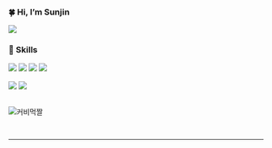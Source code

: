 <!-- ![header](https://capsule-render.vercel.app/api?type=waving&color=&height=300&section=header&text=badajinsee&fontSize=90&animation=fadeIn&fontAlignY=38&0any%20Repo%20like%20me!&desc) -->

### 🍀 Hi, I’m Sunjin

  <a href="https://velog.io/@badajinsee">
    <img src="https://img.shields.io/badge/blog-20C997?style=icon&logo=velog&logoColor=white"/>
  </a>

<br>

### 💪 Skills

<div>
    <img src="https://img.shields.io/badge/HTML-E34F26?style=icon&logo=HTML5&logoColor=white"/>
    <img src="https://img.shields.io/badge/JAVASCRIPT-F7DF1E?style=icon&logo=Javascript&logoColor=white"/>
    <img src="https://img.shields.io/badge/CSS-1572B6?style=icon&logo=CSS3&logoColor=white"/>
    <img src="https://img.shields.io/badge/REACT-61DAFB?style=icon&logo=React&logoColor=white"/>
    <br>
    <br>
    <img src="https://img.shields.io/badge/PYTHON-3776AB?style=icon&logo=Python&logoColor=white"/>
    <img src="https://img.shields.io/badge/GIT-F05032?style=icon&logo=Git&logoColor=white"/>
</div>
<br>

![커비먹짤](https://user-images.githubusercontent.com/121417902/225655645-0a2ad61e-6ee9-4427-8798-1ec51933b766.gif)

</br>

<div>

<!-- [![Top Langs](https://github-readme-stats.vercel.app/api/top-langs/?username=badajinsee&layout=compact&theme=dracula)](https://github.com/metleeha) -->

</div>

---
